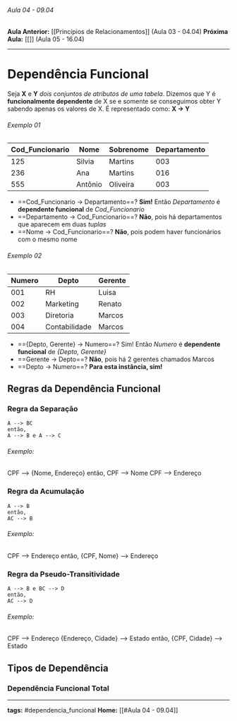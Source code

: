 ###### Aula 04 - 09.04
**Aula Anterior:** [[Princípios de Relacionamentos]] (Aula 03 - 04.04)
**Próxima Aula:** [[]] (Aula 05 - 16.04)

---
# Dependência Funcional
Seja **X** e **Y** *dois conjuntos de atributos de uma tabela*. Dizemos que Y é **funcionalmente dependente** de X se e somente se conseguimos obter Y sabendo apenas os valores de X. 
É representado como: **X -> Y**

###### Exemplo 01

| Cod_Funcionario | Nome    | Sobrenome | Departamento |
| --------------- | ------- | --------- | ------------ |
| 125             | Silvia  | Martins   | 003          |
| 236             | Ana     | Martins   | 016          |
| 555             | Antônio | Oliveira  | 003          |
- ==Cod_Funcionario -> Departamento==? **Sim!** Então *Departamento* é **dependente funcional** de *Cod_Funcionario*
- ==Departamento -> Cod_Funcionario==? **Não**, pois há departamentos que aparecem em duas *tuplas*
- ==Nome -> Cod_Funcionario==? **Não**, pois podem haver funcionários com o mesmo nome

###### Exemplo 02

| Numero | Depto         | Gerente |
| ------ | ------------- | ------- |
| 001    | RH            | Luisa   |
| 002    | Marketing     | Renato  |
| 003    | Diretoria     | Marcos  |
| 004    | Contabilidade | Marcos  |
- =={Depto, Gerente} -> Numero==? Sim! Então *Numero* é **dependente funcional** de *{Depto, Gerente}*
- ==Gerente -> Depto==? **Não**, pois há 2 gerentes chamados Marcos
- ==Depto -> Numero==? **Para esta instância, sim!**

## Regras da Dependência Funcional
### Regra da Separação

```
A --> BC
então,
A --> B e A --> C
```
###### Exemplo:
CPF --> {Nome, Endereço}
então,
CPF --> Nome 
CPF --> Endereço

### Regra da Acumulação

```
A --> B
então,
AC --> B
```
###### Exemplo:
CPF --> Endereço
então,
{CPF, Nome} --> Endereço

### Regra da Pseudo-Transitividade
```
A --> B e BC --> D
então,
AC --> D
```
###### Exemplo:
CPF --> Endereço
{Endereço, Cidade} --> Estado
então,
{CPF, Cidade} --> Estado

## Tipos de Dependência
### Dependência Funcional Total



---
**tags:** #dependencia_funcional
**Home:** [[#Aula 04 - 09.04]]